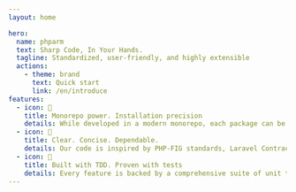 ```yaml
---
layout: home

hero:
  name: phparm
  text: Sharp Code, In Your Hands.
  tagline: Standardized, user-friendly, and highly extensible
  actions:
    - theme: brand
      text: Quick start
      link: /en/introduce
features:
  - icon: 🚀
    title: Monorepo power. Installation precision
    details: While developed in a modern monorepo, each package can be installed independently. This allows you to precisely integrate only the tools you need, keeping your project lean and free from unnecessary dependencies.
  - icon: 💎
    title: Clear. Concise. Dependable.
    details: Our code is inspired by PHP-FIG standards, Laravel Contracts, and Symfony components. We prioritize clear interfaces and extensibility while striving for concise and robust implementations. Adherence to short, conventional naming conventions makes your code clean and readable.
  - icon: 🧪
    title: Built with TDD. Proven with tests
    details: Every feature is backed by a comprehensive suite of unit tests. This commitment to testing guarantees the stability and reliability of the code, giving you full confidence to use it in production.
---
```

